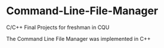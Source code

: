 # Command-Line-File-Manager
C/C++ Final Projects for freshman in CQU

The Command Line File Manager was implemented in C++
